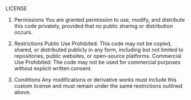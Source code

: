 LICENSE
1. Permissions
You are granted permission to use, modify, and distribute this code privately, provided that no public sharing or distribution occurs.

3. Restrictions
Public Use Prohibited: This code may not be copied, shared, or distributed publicly in any form, including but not limited to repositories, public websites, or open-source platforms.
Commercial Use Prohibited: The code may not be used for commercial purposes without explicit written consent.

3. Conditions
Any modifications or derivative works must include this custom license and must remain under the same restrictions outlined above.
